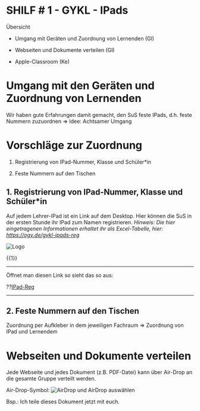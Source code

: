 <!--
author: Christian Golnik

language: de

@style
.lia-effect__circle {
    display: none !important;
}

@media (min-width: 600px) {
    .newspaper {
        column-count: 2;
        column-gap: 40px;
        column-rule: 1px solid lightblue;
    }
}

h1, h2, h3, h4, h5, h6 {
  column-span: all;
}

.cb {
    break-before: column;
}
@end

mode: Presentation

@onload
window.LIA.settings.font_size = 2
@end

-->

# SHILF # 1 - GYKL - IPads

Übersicht

- Umgang mit Geräten und Zuordnung von Lernenden (Gl)

- Webseiten und Dokumente verteilen (Gl)

- Apple-Classroom (Ke)

# Umgang mit den Geräten und Zuordnung von Lernenden

Wir haben gute Erfahrungen damit gemacht, den SuS feste IPads, d.h. feste Nummern zuzuordnen => Idee: Achtsamer Umgang

# Vorschläge zur Zuordnung

1. Registrierung von IPad-Nummer, Klasse und Schüler*in

2. Feste Nummern auf den Tischen

## 1. Registrierung von IPad-Nummer, Klasse und Schüler*in

Auf jedem Lehrer-IPad ist ein Link auf dem Desktop. Hier können die SuS in der ersten Stunde ihr IPad zum Namen registrieren.
_Hinweis: Die hier eingetragenen Informationen erhaltet ihr als Excel-Tabelle, hier: https://ogy.de/gykl-ipads-reg_

![Logo](https://diversewolken.ddns.net/nextcloud/index.php/s/daeDQDtLp6k3BHT/download)

{{1}}
*************
Öffnet man diesen Link so sieht das so aus:

??[IPad-Reg](https://forms.microsoft.com/Pages/ResponsePage.aspx?id=OYkUKbuZEE6zqVVLeyuod-N98JNwJnhAr0ZoZo5y2cdUQlE5S05TRUdKSVJQVDJHM0w3UFdPMkdJSS4u)
*************

## 2. Feste Nummern auf den Tischen

Zuordnung per Aufkleber in dem jeweiligen Fachraum => Zuordnung von IPad und Lernendem

# Webseiten und Dokumente verteilen

Jede Webseite und jedes Dokument (z.B. PDF-Datei) kann über Air-Drop an die gesamte Gruppe verteilt werden.

Air-Drop-Symbol: ![AirDrop](https://diversewolken.ddns.net/nextcloud/index.php/s/daeDQDtLp6k3BHT/download) und AirDrop auswählen



Bsp.: Ich teile dieses Dokument jetzt mit euch.